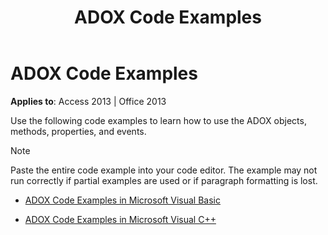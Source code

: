 ﻿---
title: ADOX Code Examples
TOCTitle: ADOX Code Examples
ms:assetid: 706689e7-8b34-59eb-533b-65fb73f1eb5f
ms:mtpsurl: https://msdn.microsoft.com/library/JJ249443(v=office.15)
ms:contentKeyID: 48545557
ms.date: 09/18/2015
mtps_version: v=office.15
---

# ADOX Code Examples


**Applies to**: Access 2013 | Office 2013

Use the following code examples to learn how to use the ADOX objects, methods, properties, and events.


> [!NOTE]
> <P>Paste the entire code example into your code editor. The example may not run correctly if partial examples are used or if paragraph formatting is lost.</P>



  - [ADOX Code Examples in Microsoft Visual Basic](adox-code-examples-in-microsoft-visual-basic.md)

  - [ADOX Code Examples in Microsoft Visual C++](adox-code-examples-in-microsoft-visual-c.md)

